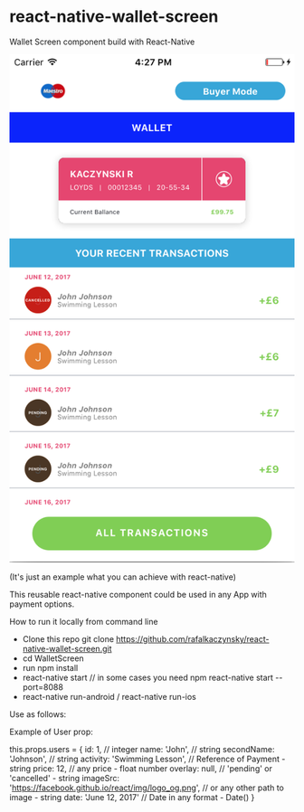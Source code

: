 # react-native-wallet-screen
Wallet Screen component  build with React-Native

![alt text](https://github.com/rafalkaczynsky/react-native-wallet-screen/blob/master/src/styles/resources/images/screenshot.png)

(It's just an example what you can achieve with react-native)

This reusable react-native component could be used in any App with payment options.

How to run it locally from command line

- Clone this repo git clone https://github.com/rafalkaczynsky/react-native-wallet-screen.git
- cd WalletScreen
- run npm install
- react-native start   // in some cases you need npm react-native start  --port=8088
- react-native run-android / react-native run-ios


Use as follows:

<WalletScreen 
  users={this.props.users}
 />
 
Example of User prop:
 
 this.props.users = {
        id: 1,                        // integer
        name: 'John',                 // string
        secondName: 'Johnson',        // string
        activity: 'Swimming Lesson',  // Reference of Payment - string
        price: 12,                    // any price - float number
        overlay:  null,               // 'pending' or 'cancelled' - string
        imageSrc: 'https://facebook.github.io/react/img/logo_og.png', // or any other path to image - string
        date: 'June 12, 2017'         // Date in any format - Date()
 }
